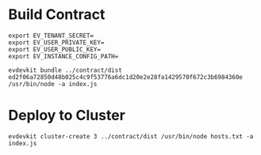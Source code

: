 # Build Contract

```
export EV_TENANT_SECRET=
export EV_USER_PRIVATE_KEY=
export EV_USER_PUBLIC_KEY=
export EV_INSTANCE_CONFIG_PATH=
```

`evdevkit bundle ../contract/dist ed2f06a72850d48b025c4c9f53776a6dc1d20e2e28fa1429570f672c3b6984360e /usr/bin/node -a index.js`

# Deploy to Cluster

`evdevkit cluster-create 3 ../contract/dist /usr/bin/node hosts.txt -a index.js`